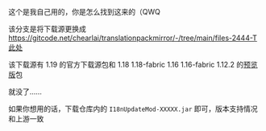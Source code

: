 这个是我自己用的，你是怎么找到这来的（QWQ

该分支是将下载源更换成 https://gitcode.net/chearlai/translationpackmirror/-/tree/main/files-2444-T [此处](https://github.com/zkitefly/I18nUpdateMod3/blob/c55d1e0ee12df709e9026a5e9009aed2fb5f4447/src/main/java/i18nupdatemod/core/AssetConfig.java#L18)

该下载源有 1.19 的官方下载源包和 1.18 1.18-fabric 1.16 1.16-fabric 1.12.2 的[预览版](https://github.com/CFPAOrg/Minecraft-Mod-Language-Package/issues/2444)包

就没了……

如果你想用的话，下载仓库内的 `I18nUpdateMod-XXXXX.jar` 即可，版本支持情况和上游一致
